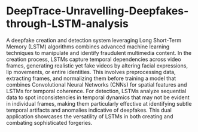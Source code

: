 # DeepTrace-Unravelling-Deepfakes-through-LSTM-analysis

A deepfake creation and detection system leveraging Long Short-Term Memory (LSTM) algorithms combines advanced machine learning techniques to manipulate and identify fraudulent multimedia content. In the creation process, LSTMs capture temporal dependencies across video frames, generating realistic yet fake videos by altering facial expressions, lip movements, or entire identities. This involves preprocessing data, extracting frames, and normalizing them before training a model that combines Convolutional Neural Networks (CNNs) for spatial features and LSTMs for temporal coherence. For detection, LSTMs analyze sequential data to spot inconsistencies in temporal dynamics that may not be evident in individual frames, making them particularly effective at identifying subtle temporal artifacts and anomalies indicative of deepfakes. This dual application showcases the versatility of LSTMs in both creating and combating sophisticated forgeries.
